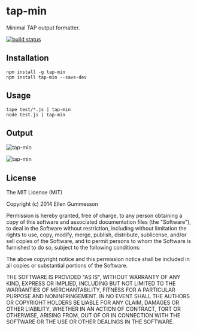 # tap-min

Minimal TAP output formatter.

[![build status](https://img.shields.io/travis/derhuerst/tap-min.svg)](https://travis-ci.org/derhuerst/tap-min)

## Installation

~~~ text
npm install -g tap-min
npm install tap-min --save-dev
~~~

## Usage

~~~ text
tape test/*.js | tap-min
node test.js | tap-min
~~~

## Output

![tap-min](http://i.imgur.com/x7G4thJ.png)

![tap-min](http://i.imgur.com/dgII7bF.png)

## License

The MIT License (MIT)

Copyright (c) 2014 Ellen Gummesson

Permission is hereby granted, free of charge, to any person obtaining a copy
of this software and associated documentation files (the "Software"), to deal
in the Software without restriction, including without limitation the rights
to use, copy, modify, merge, publish, distribute, sublicense, and/or sell
copies of the Software, and to permit persons to whom the Software is
furnished to do so, subject to the following conditions:

The above copyright notice and this permission notice shall be included in
all copies or substantial portions of the Software.

THE SOFTWARE IS PROVIDED "AS IS", WITHOUT WARRANTY OF ANY KIND, EXPRESS OR
IMPLIED, INCLUDING BUT NOT LIMITED TO THE WARRANTIES OF MERCHANTABILITY,
FITNESS FOR A PARTICULAR PURPOSE AND NONINFRINGEMENT. IN NO EVENT SHALL THE
AUTHORS OR COPYRIGHT HOLDERS BE LIABLE FOR ANY CLAIM, DAMAGES OR OTHER
LIABILITY, WHETHER IN AN ACTION OF CONTRACT, TORT OR OTHERWISE, ARISING FROM,
OUT OF OR IN CONNECTION WITH THE SOFTWARE OR THE USE OR OTHER DEALINGS IN
THE SOFTWARE.
